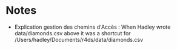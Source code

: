 # Notes

- Explication gestion des chemins d'Accès : When Hadley wrote data/diamonds.csv above it was a shortcut for /Users/hadley/Documents/r4ds/data/diamonds.csv